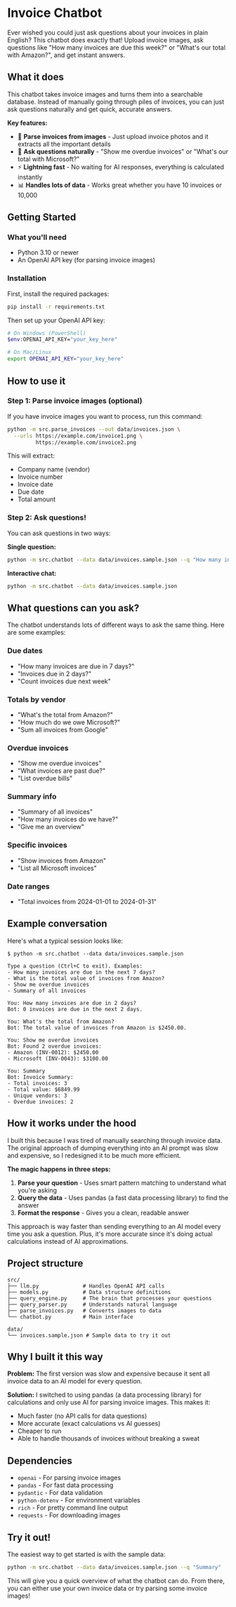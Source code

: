 # Invoice Chatbot

Ever wished you could just ask questions about your invoices in plain English? This chatbot does exactly that! Upload invoice images, ask questions like "How many invoices are due this week?" or "What's our total with Amazon?", and get instant answers.

## What it does

This chatbot takes invoice images and turns them into a searchable database. Instead of manually going through piles of invoices, you can just ask questions naturally and get quick, accurate answers.

**Key features:**
- 📸 **Parse invoices from images** - Just upload invoice photos and it extracts all the important details
- 💬 **Ask questions naturally** - "Show me overdue invoices" or "What's our total with Microsoft?"
- ⚡ **Lightning fast** - No waiting for AI responses, everything is calculated instantly
- 📊 **Handles lots of data** - Works great whether you have 10 invoices or 10,000

## Getting Started

### What you'll need
- Python 3.10 or newer
- An OpenAI API key (for parsing invoice images)

### Installation

First, install the required packages:

```bash
pip install -r requirements.txt
```

Then set up your OpenAI API key:

```bash
# On Windows (PowerShell)
$env:OPENAI_API_KEY="your_key_here"

# On Mac/Linux
export OPENAI_API_KEY="your_key_here"
```

## How to use it

### Step 1: Parse invoice images (optional)

If you have invoice images you want to process, run this command:

```bash
python -m src.parse_invoices --out data/invoices.json \
  --urls https://example.com/invoice1.png \
         https://example.com/invoice2.png
```

This will extract:
- Company name (vendor)
- Invoice number
- Invoice date
- Due date
- Total amount

### Step 2: Ask questions!

You can ask questions in two ways:

**Single question:**
```bash
python -m src.chatbot --data data/invoices.sample.json --q "How many invoices are due in 7 days?"
```

**Interactive chat:**
```bash
python -m src.chatbot --data data/invoices.sample.json
```

## What questions can you ask?

The chatbot understands lots of different ways to ask the same thing. Here are some examples:

### Due dates
- "How many invoices are due in 7 days?"
- "Invoices due in 2 days?"
- "Count invoices due next week"

### Totals by vendor
- "What's the total from Amazon?"
- "How much do we owe Microsoft?"
- "Sum all invoices from Google"

### Overdue invoices
- "Show me overdue invoices"
- "What invoices are past due?"
- "List overdue bills"

### Summary info
- "Summary of all invoices"
- "How many invoices do we have?"
- "Give me an overview"

### Specific invoices
- "Show invoices from Amazon"
- "List all Microsoft invoices"

### Date ranges
- "Total invoices from 2024-01-01 to 2024-01-31"

## Example conversation

Here's what a typical session looks like:

```
$ python -m src.chatbot --data data/invoices.sample.json

Type a question (Ctrl+C to exit). Examples:
- How many invoices are due in the next 7 days?
- What is the total value of invoices from Amazon?
- Show me overdue invoices
- Summary of all invoices

You: How many invoices are due in 2 days?
Bot: 0 invoices are due in the next 2 days.

You: What's the total from Amazon?
Bot: The total value of invoices from Amazon is $2450.00.

You: Show me overdue invoices
Bot: Found 2 overdue invoices:
- Amazon (INV-0012): $2450.00
- Microsoft (INV-0043): $3100.00

You: Summary
Bot: Invoice Summary:
- Total invoices: 3
- Total value: $6849.99
- Unique vendors: 3
- Overdue invoices: 2
```

## How it works under the hood

I built this because I was tired of manually searching through invoice data. The original approach of dumping everything into an AI prompt was slow and expensive, so I redesigned it to be much more efficient.

**The magic happens in three steps:**

1. **Parse your question** - Uses smart pattern matching to understand what you're asking
2. **Query the data** - Uses pandas (a fast data processing library) to find the answer
3. **Format the response** - Gives you a clean, readable answer

This approach is way faster than sending everything to an AI model every time you ask a question. Plus, it's more accurate since it's doing actual calculations instead of AI approximations.

## Project structure

```
src/
├── llm.py              # Handles OpenAI API calls
├── models.py           # Data structure definitions
├── query_engine.py     # The brain that processes your questions
├── query_parser.py     # Understands natural language
├── parse_invoices.py   # Converts images to data
└── chatbot.py          # Main interface

data/
└── invoices.sample.json # Sample data to try it out
```

## Why I built it this way

**Problem:** The first version was slow and expensive because it sent all invoice data to an AI model for every question.

**Solution:** I switched to using pandas (a data processing library) for calculations and only use AI for parsing invoice images. This makes it:
- Much faster (no API calls for data questions)
- More accurate (exact calculations vs AI guesses)
- Cheaper to run
- Able to handle thousands of invoices without breaking a sweat

## Dependencies

- `openai` - For parsing invoice images
- `pandas` - For fast data processing
- `pydantic` - For data validation
- `python-dotenv` - For environment variables
- `rich` - For pretty command line output
- `requests` - For downloading images

## Try it out!

The easiest way to get started is with the sample data:

```bash
python -m src.chatbot --data data/invoices.sample.json --q "Summary"
```

This will give you a quick overview of what the chatbot can do. From there, you can either use your own invoice data or try parsing some invoice images!
